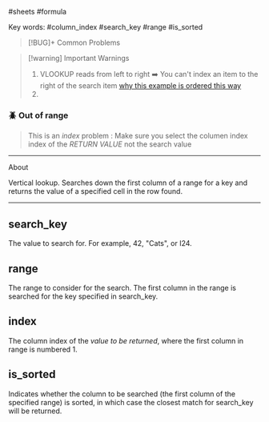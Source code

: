 #sheets #formula 

Key words: #column_index #search_key #range #is_sorted

>[!BUG]+ Common Problems


> [!warning] Important Warnings
> 
> 1. VLOOKUP reads from left to right ➡️ You can't index an item to the right of the search item [why this example is ordered this way](https://docs.google.com/spreadsheets/d/1-HstedQItFJapMYgL7Wzt78PpZkhcdAs44h4mCSpNzA/edit#gid=1078489790)
> 2. 
> 


### 🪲 Out of range

> This is an _index_ problem : Make sure you select the columen index index of the _RETURN VALUE_ not the search value

---

About

Vertical lookup. Searches down the first column of a range for a key and returns the value of a specified cell in the row found.

---

## search_key

The value to search for. For example, 42, "Cats", or I24.

## range

The range to consider for the search. The first column in the range is searched for the key specified in search_key.

## index

The column index of the _value to be returned_, where the first column in range is numbered 1.

## is_sorted

Indicates whether the column to be searched (the first column of the specified range) is sorted, in which case the closest match for search_key will be returned.